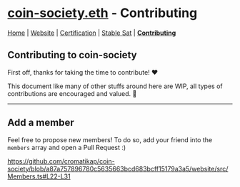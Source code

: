 # [coin-society.eth](https://coin-society.org) - Contributing

[Home](/) | [Website](/website/) | [Certification](/certification/) | [Stable Sat](/stable-sat/) | [**Contributing**](/CONTRIBUTING.md)

## Contributing to coin-society

First off, thanks for taking the time to contribute! ❤️

This document like many of other stuffs around here are WIP, all types of contributions are encouraged and valued. 🙏

---

## Add a member

Feel free to propose new members! To do so, add your friend into the `members` array and open a Pull Request :)

https://github.com/cromatikap/coin-society/blob/a87a757896780c5635663bcd683bcff15179a3a5/website/src/Members.ts#L22-L31
